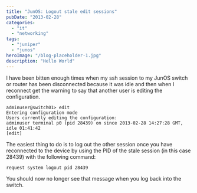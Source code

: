```yaml
---
title: "JunOS: Logout stale edit sessions"
pubDate: "2013-02-28"
categories:
  - "it"
  - "networking"
tags:
  - "juniper"
  - "junos"
heroImage: "/blog-placeholder-1.jpg"
description: "Hello World"
---
```


I have been bitten enough times when my ssh session to my JunOS switch or router has been disconnected because it was idle and then when I reconnect get the warning to say that another user is editing the configuration.

```
adminuser@switch01> edit
Entering configuration mode
Users currently editing the configuration:
adminuser terminal p0 (pid 28439) on since 2013-02-28 14:27:28 GMT, idle 01:41:42
[edit]

```

The easiest thing to do is to log out the other session once you have reconnected to the device by using the PID of the stale session (in this case 28439) with the following command:

```
request system logout pid 28439
```

You should now no longer see that message when you log back into the switch.
